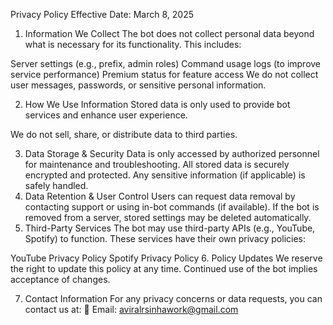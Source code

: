 Privacy Policy
Effective Date: March 8, 2025

1. Information We Collect
The bot does not collect personal data beyond what is necessary for its functionality. This includes:

Server settings (e.g., prefix, admin roles)
Command usage logs (to improve service performance)
Premium status for feature access
We do not collect user messages, passwords, or sensitive personal information.

2. How We Use Information
Stored data is only used to provide bot services and enhance user experience.

We do not sell, share, or distribute data to third parties.

3. Data Storage & Security
Data is only accessed by authorized personnel for maintenance and troubleshooting.
All stored data is securely encrypted and protected.
Any sensitive information (if applicable) is safely handled.
4. Data Retention & User Control
Users can request data removal by contacting support or using in-bot commands (if available).
If the bot is removed from a server, stored settings may be deleted automatically.
5. Third-Party Services
The bot may use third-party APIs (e.g., YouTube, Spotify) to function. These services have their own privacy policies:

YouTube Privacy Policy
Spotify Privacy Policy
6. Policy Updates
We reserve the right to update this policy at any time. Continued use of the bot implies acceptance of changes.

7. Contact Information
For any privacy concerns or data requests, you can contact us at:
📩 Email: aviralrsinhawork@gmail.com

